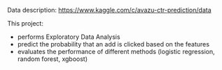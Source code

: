 Data description: https://www.kaggle.com/c/avazu-ctr-prediction/data

This project:
- performs Exploratory Data Analysis
- predict the probability that an add is clicked based on the features
- evaluates the performance of different methods (logistic regression, random forest, xgboost)
